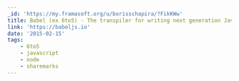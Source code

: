 ```yaml
---
_id: 'https://my.framasoft.org/u/borisschapira/?FikKWw'
title: Babel (ex 6to5) · The transpiler for writing next generation JavaScript
link: 'https://babeljs.io'
date: '2015-02-15'
tags:
    - 6to5
    - javascript
    - node
    - sharemarks
---
```


<div class="markdown"><p></p></div>
